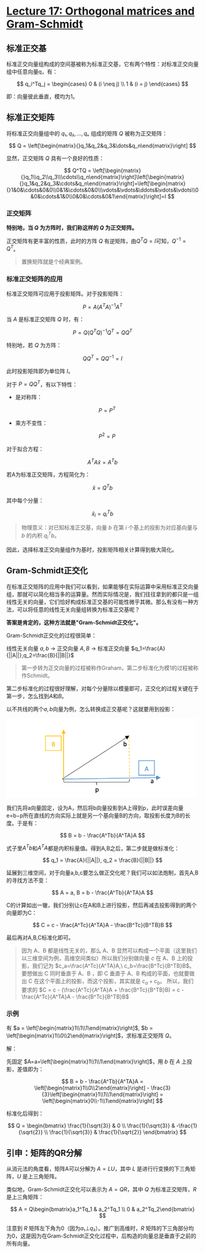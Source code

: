 # [Lecture 17: Orthogonal matrices and Gram-Schmidt](https://ocw.mit.edu/courses/18-06-linear-algebra-spring-2010/resources/lecture-17-orthogonal-matrices-and-gram-schmidt/)

## 标准正交基

标准正交向量组构成的空间基被称为标准正交基，它有两个特性：对标准正交向量组中任意向量q，有：

$$
q_i^Tq_j = \begin{cases} 0 & (i \neq j) \\ 1 & (i = j) \end{cases}
$$

即：向量彼此垂直，模均为1。

## 标准正交矩阵

将标准正交向量组中的 $q₁, q₂, ..., qₙ$ 组成的矩阵 $Q$ 被称为正交矩阵：

$$
Q = \left[\begin{matrix}{}q_1&q_2&q_3&\dots&q_n\end{matrix}\right]
$$

显然，正交矩阵 $Q$ 具有一个良好的性质：

$$
Q^TQ = \left[\begin{matrix}{}q_1\\q_2\\q_3\\\cdots\\q_n\end{matrix}\right]\left[\begin{matrix}{}q_1&q_2&q_3&\cdots&q_n\end{matrix}\right]=\left[\begin{matrix}{}1&0&\cdots&0&0\\0&1&\cdots&0&0\\\vdots&\vdots&\ddots&\vdots&\vdots\\0&0&\cdots&1&0\\0&0&\cdots&0&1\end{matrix}\right]=I
$$

### 正交矩阵

**特别地，当 $Q$ 为方阵时，我们称这样的 $Q$ 为正交矩阵。**

正交矩阵有更丰富的性质，此时的方阵 $Q$  有逆矩阵，由$Q^TQ=I$可知，$Q^{−1}=Q^T$。

> 置换矩阵就是个经典案例。

### 标准正交矩阵的应用

标准正交矩阵可应用于投影矩阵。对于投影矩阵：

$$
P = A(A^TA)^{-1}A^T
$$

当 $A$ 是标准正交矩阵 $Q$ 时，有：

$$
P = Q(Q^TQ)^{-1}Q^T = QQ^T
$$

特别地，若 $Q$ 为方阵：

$$
QQ^T = QQ^{-1} = I
$$

此时投影矩阵即为单位阵 $I$。

对于 $P = QQ^T$，有以下特性：

- 是对称阵：
    
    $$
    P = P^T
    $$
    
- 乘方不变性：
    
    $$
    P^2 = P
    $$
    

对于拟合方程：

$$
A^TA\hat{x} = A^Tb
$$

若A为标准正交矩阵，方程简化为：

$$
\hat{x} = Q^Tb
$$

其中每个分量：

$$
\hat{x}_i = q_i^Tb
$$

> 物理意义：对已知标准正交基，向量  $b$ 在第 $i$ 个基上的投影为对应基向量与 $b$ 的内积 $q_i^Tb$。
> 

因此，选择标准正交向量组作为基时，投影矩阵相关计算得到极大简化。

## Gram-Schmidt正交化

在标准正交矩阵的应用中我们可以看到，如果能够在实际运算中采用标准正交向量组，那就可以简化相当多的运算量。然而实际情况是，我们往往拿到的都只是一组线性无关的向量，它们恰好构成标准正交基的可能性微乎其微。那么有没有一种方法，可以将任意的线性无关向量组转换为标准正交基呢？

**答案是肯定的，这种方法就是"Gram-Schmidt正交化"。**

Gram-Schmidt正交化的过程很简单：

线性无关向量 $a,b$ → 正交向量 $A,B$ → 标准正交向量 $q_1=\frac{A}{||A||},q_2=\frac{B}{||B||}$

> 第一步转为正交向量的过程被称作Graham，第二步标准化为模1的过程被称作Schmidt。
> 

第二步标准化的过程很好理解，对每个分量除以模量即可，正交化的过程关键在于第一步，怎么找到$A$和$B$。

以不共线的两个$a,b$向量为例，怎么转换成正交基呢？这就要用到投影：

![2023-09-26-16-02-58.png](../.assert/Linear-Algebra-MIT/Lecture17/2023-09-26-16-02-58.png)

我们先将a向量固定，设为A，然后将b向量投影到A上得到p，此时误差向量e=b−p所在直线的方向实际上就是另一个基向量B的方向，取投影长度为B的长度。于是有：

$$
B = b - \frac{A^Tb}{A^TA}A
$$

式子里$A^Tb$和$A^TA$都是内积标量值。得到A,B之后，第二步就是做标准化：

$$
q_1 = \frac{A}{||A||}, q_2 = \frac{B}{||B||}
$$

延展到三维空间，对于向量a,b,c要怎么做正交化呢？我们可以如法炮制，首先A,B的寻找方法不变：

$$
A = a, B = b - \frac{A^Tb}{A^TA}A
$$

C的计算如出一辙，我们分别让c在A和B上进行投影，然后再减去投影得到的两个向量即为C：

$$
C = c - \frac{A^Tc}{A^TA}A - \frac{B^Tc}{B^TB}B
$$

最后再对A,B,C标准化即可。

> 因为 A、B 都是线性无关的，那么 A、B 显然可以构成一个平面（这里我们以三维空间为例，高维空间类似）所以我们分别做向量 $c$  在 A、B 上的投影，我们记为 $c_a=\frac{A^Tc}{A^TA}A,\ c_b=\frac{B^Tc}{B^TB}B$。要想做出 C 同时垂直于 A、B ，即 C 垂直于 A、B 构成的平面，也就要做出 C 在这个平面上的投影，而这个投影，其实就是 $c_a + c_b$。
所以，我们要求的 $C = c - (\frac{A^Tc}{A^TA}A + \frac{B^Tc}{B^TB}B) = c - \frac{A^Tc}{A^TA}A - \frac{B^Tc}{B^TB}B$
> 

### 示例

有 $a = \left[\begin{matrix}1\\1\\1\end{matrix}\right]$, $b = \left[\begin{matrix}1\\0\\2\end{matrix}\right]$，求标准正交矩阵 $Q$。

解：

先固定 $A=a=\left[\begin{matrix}1\\1\\1\end{matrix}\right]$，用 $b$ 在 $A$ 上投影，差值即为：

$$
B = b - \frac{A^Tb}{A^TA}A = \left[\begin{matrix}1\\0\\2\end{matrix}\right] - \frac{3}{3}\left[\begin{matrix}1\\1\\1\end{matrix}\right] = \left[\begin{matrix}0\\-1\\1\end{matrix}\right]
$$

标准化后得到：

$$
Q = \begin{bmatrix} \frac{1}{\sqrt{3}} & 0 \\ \frac{1}{\sqrt{3}} & -\frac{1}{\sqrt{2}} \\ \frac{1}{\sqrt{3}} & \frac{1}{\sqrt{2}} \end{bmatrix}
$$

## 引申：矩阵的QR分解

从消元法的角度看，矩阵A可以分解为 $A=LU$，其中 $L$ 是进行行变换的下三角矩阵，$U$ 是上三角矩阵。

类似地，Gram-Schmidt正交化可以表示为 $A=QR$，其中 $Q$ 为标准正交矩阵，$R$ 是上三角矩阵：

$$
A = Q\begin{bmatrix}a_1^Tq_1 & a_2^Tq_1 \\ 0 & a_2^Tq_2\end{bmatrix}
$$

注意到 $R$ 矩阵左下角为0（因为$a₁⊥q₂$）。推广到高维时，$R$  矩阵的下三角部分均为0，这是因为在Gram-Schmidt正交化过程中，后构造的向量总是垂直于之前的所有向量。